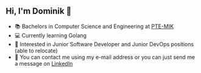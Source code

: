 ## Hi, I'm Dominik 👋
- 📚 Bachelors in Computer Science and Engineering at [PTE-MIK](https://english.mik.pte.hu/)
- 💻 Currently learning Golang
- 💼 Interested in Junior Software Developer and Junior DevOps positions (able to relocate)
- 🔎 You can contact me using my e-mail address or you can just send me a message on [LinkedIn](https://www.linkedin.com/in/dtaskai/)
